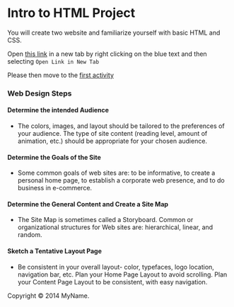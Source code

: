 # Intro to HTML Project

You will create two website and familiarize yourself with basic HTML and CSS.

Open [this link](https://www.w3schools.com/html/html_basic.asp) in a new tab by right clicking on the blue text and then selecting `Open Link in New Tab`

Please then move to the [first activity](./part-I/warmupActivity)

### Web Design Steps

#### Determine the intended Audience
- The colors, images, and layout should be tailored to the preferences of your audience. The type of site content (reading level, amount of animation, etc.) should be appropriate for your chosen audience.
#### Determine the Goals of the Site
- Some common goals of web sites are: to be informative, to create a personal home page, to establish a corporate web presence, and to do business in e-commerce.
#### Determine  the General Content and Create a Site Map
- The Site Map is sometimes called a Storyboard. Common or organizational structures for Web sites are: hierarchical, linear, and random.
#### Sketch a Tentative Layout Page
- Be consistent in your overall layout- color, typefaces, logo location, navigation bar, etc. Plan your Home Page Layout to avoid scrolling. Plan your Content Page Layout to be consistent, with easy navigation.

Copyright © 2014 MyName. 
